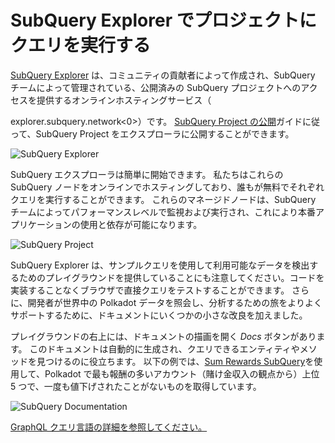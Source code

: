 # SubQuery Explorer でプロジェクトにクエリを実行する

[SubQuery Explorer](https://explorer.subquery.network) は、コミュニティの貢献者によって作成され、SubQuery チームによって管理されている、公開済みの SubQuery プロジェクトへのアクセスを提供するオンラインホスティングサービス（

explorer.subquery.network<0>）です。 [SubQuery Project の公開](../run_publish/publish.md)ガイドに従って、SubQuery Project をエクスプローラに公開することができます。</p>

![SubQuery Explorer](https://static.subquery.network/media/explorer/explorer-header.png)

SubQuery エクスプローラは簡単に開始できます。 私たちはこれらの SubQuery ノードをオンラインでホスティングしており、誰もが無料でそれぞれクエリを実行することができます。 これらのマネージドノードは、SubQuery チームによってパフォーマンスレベルで監視および実行され、これにより本番アプリケーションの使用と依存が可能になります。

![SubQuery Project](https://static.subquery.network/media/explorer/explorer-project.png)

SubQuery Explorer は、サンプルクエリを使用して利用可能なデータを検出するためのプレイグラウンドを提供していることにも注意してください。コードを実装することなくブラウザで直接クエリをテストすることができます。 さらに、開発者が世界中の Polkadot データを照会し、分析するための旅をよりよくサポートするために、ドキュメントにいくつかの小さな改良を加えました。

プレイグラウンドの右上には、ドキュメントの描画を開く _Docs_ ボタンがあります。 このドキュメントは自動的に生成され、クエリできるエンティティやメソッドを見つけるのに役立ちます。 以下の例では、[Sum Rewards SubQuery](https://explorer.subquery.network/subquery/OnFinality-io/sum-reward)を使用して、Polkadot で最も報酬の多いアカウント（賭け金収入の観点から）上位 5 つで、一度も値下げされたことがないものを取得しています。

![SubQuery Documentation](https://static.subquery.network/media/explorer/explorer-documentation.png)

[GraphQL クエリ言語の詳細を参照してください。](./graphql.md)
